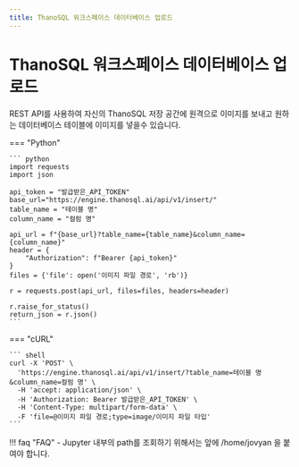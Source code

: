 ```yaml
---
title: ThanoSQL 워크스페이스 데이터베이스 업로드
---
```


# __ThanoSQL 워크스페이스 데이터베이스 업로드__

REST API를 사용하여 자신의 ThanoSQL 저장 공간에 원격으로 이미지를 보내고 원하는 데이터베이스 테이블에 이미지를 넣을수 있습니다. 

=== "Python"

    ``` python
    import requests
    import json

    api_token = "발급받은_API_TOKEN"
    base_url="https://engine.thanosql.ai/api/v1/insert/"
    table_name = "테이블 명"
    column_name = "컬럼 명"

    api_url = f"{base_url}?table_name={table_name}&column_name={column_name}"
    header = {
        "Authorization": f"Bearer {api_token}"
    }
    files = {'file': open('이미지 파일 경로', 'rb')}

    r = requests.post(api_url, files=files, headers=header)

    r.raise_for_status()
    return_json = r.json()
    ```

=== "cURL"

    ``` shell 
    curl -X 'POST' \
      'https://engine.thanosql.ai/api/v1/insert/?table_name=테이블 명&column_name=컬럼 명' \
      -H 'accept: application/json' \
      -H 'Authorization: Bearer 발급받은_API_TOKEN' \
      -H 'Content-Type: multipart/form-data' \
      -F 'file=@이미지 파일 경로;type=image/이미지 파일 타입'
    ```

!!! faq "FAQ" 
    - Jupyter 내부의 path를 조회하기 위해서는 앞에 /home/jovyan 을 붙여야 합니다.